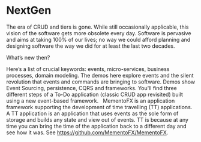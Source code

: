 # NextGen

The era of CRUD and tiers is gone. While still occasionally applicable, this vision of the software gets more obsolete every day. Software is pervasive and aims at taking 100% of our lives; no way we could afford planning and designing software the way we did for at least the last two decades. 

What’s new then?

Here’s a list of crucial keywords: events, micro-services, business processes, domain modeling. The demos here explore events and the silent revolution that events and commands are bringing to software. Demos show Event Sourcing, persistence, CQRS and frameworks. You'll find three different steps of a To-Do application (classic CRUD app revisited) built using a new event-based framework.
 
MementoFX is an application framework supporting the development of time travelling (TT) applications. A TT application is an application that uses events as the sole form of storage and builds any state and view out of events. TT is because at any time you can bring the time of the application back to a different day and see how it was. See https://github.com/MementoFX/MementoFX. 
